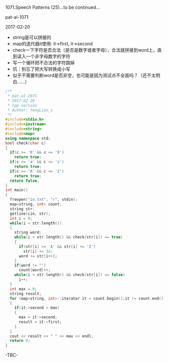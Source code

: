 1071.Speech Patterns (25)...to be continued...

pat-al-1071

2017-02-20

- string是可以拼接的
- map的迭代器it使用: it->first, it->second
- check一下字符是否合法（是否是数字或者字母），合法就拼接到word上，直到读入一个非字母数字的字符
- 写一个循环把不合法的字符跳掉
- 坑：别忘了把大写转换成小写
- 似乎不需要判断word是否非空，也可能是因为测试点不全面吗？（还不太明白……）

```c++
/**
 * pat-al-1071
 * 2017-02-20
 * Cpp version
 * Author: fengLian_s
 */
#include<stdio.h>
#include<iostream>
#include<string>
#include<map>
using namespace std;
bool check(char c)
{
  if(c >= '0' && c <= '9')
    return true;
  if(c >= 'a' && c <= 'z')
    return true;
  if(c >= 'A' && c <= 'Z')
    return true;
  return false;
}
int main()
{
  freopen("in.txt", "r", stdin);
  map<string, int> count;
  string str;
  getline(cin, str);
  int i = 0;
  while(i < str.length())
  {
    string word;
    while(i < str.length() && check(str[i]) == true)
    {
      if(str[i] >= 'A' && str[i] <= 'Z')
        str[i] += 32;
      word += str[i++];
    }
    if(word != "")
      count[word]++;
    while(i < str.length() && check(str[i]) == false)
      i++;
  }
  int max = 0;
  string result;
  for (map<string, int>::iterator it = count.begin();it != count.end();it++)
  {
    if(it->second > max)
    {
      max = it->second;
      result = it->first;
    }
  }
  cout << result << " " << max << endl;
  return 0;
}
```
-TBC-
